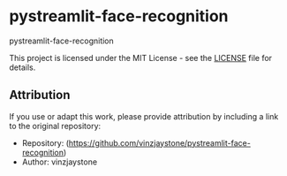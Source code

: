 # pystreamlit-face-recognition
 pystreamlit-face-recognition

This project is licensed under the MIT License - see the [LICENSE](LICENSE) file for details.

## Attribution

If you use or adapt this work, please provide attribution by including a link to the original repository:
- Repository: (https://github.com/vinzjaystone/pystreamlit-face-recognition)
- Author: vinzjaystone